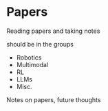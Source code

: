 # Papers
Reading papers and taking notes

should be in the groups

 - Robotics
 - Multimodal
 - RL
 - LLMs
 - Misc.

Notes on papers, future thoughts
